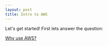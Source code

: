 ```yaml
---
layout: post
title: Intro to AWS
---
```


Let's get started! First lets answer the question:

[Why use AWS?](http://aliisakroe.github.io/whyuseaws/)


